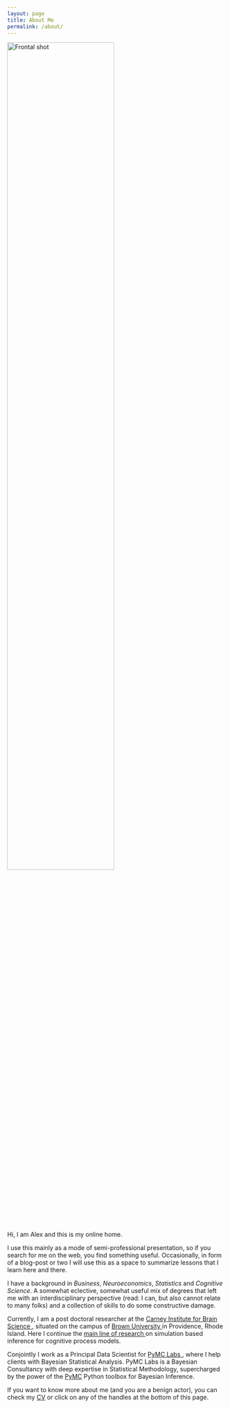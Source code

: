 ```yaml
---
layout: page
title: About Me
permalink: /about/
---
```

<!-- <a href="{{ site.baseurl }}/" class="sketchy"> class="site-avatar"> -->
<!-- <div class="basic-photo"> -->
<img src="{{site.baseurl}}/images/webpage_af_redjacket.png" 
     alt = "Frontal shot"
     width= "70%"> 
<!-- </div>     -->
<!-- </a> -->

Hi, I am Alex and this is my online home. 

I use this mainly as a mode of semi-professional presentation, so if you search for me on the web, you find something useful. 
Occasionally, in form of a blog-post or two I will use this as a space to summarize lessons that I learn here and there.

I have a background in *Business*, *Neuroeconomics*, *Statistics* and *Cognitive Science*. A somewhat eclective, somewhat useful mix 
of degrees that left me with an interdisciplinary perspective (read: I can, but also cannot relate to many folks) and a collection of skills to 
do some constructive damage.

Currently, I am a post doctoral researcher at the <a href="https://www.brown.edu/carney/">Carney Institute for Brain Science </a>, situated on the 
campus of <a href="https://www.brown.edu/">Brown University </a> in Providence, Rhode Island. 
Here I continue the <a href="https://elifesciences.org/articles/65074">main line of research </a> on simulation based inference for cognitive process models.

Conjointly I work as a Principal Data Scientist for <a href="https://www.pymc-labs.io/"> PyMC Labs </a>, 
where I help clients with Bayesian Statistical Analysis. PyMC Labs is a Bayesian Consultancy with deep expertise in Statistical Methodology, 
supercharged by the power of the <a href="https://www.pymc.io/welcome.html">PyMC</a> Python toolbox for Bayesian Inference.

If you want to know more about me (and you are a benign actor), you can check my <a href="{{site.baseurl}}/data/af_docs_cv_webpage.pdf">CV</a> or click on any of the handles at the bottom of this page.

